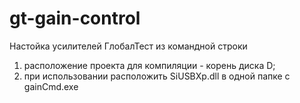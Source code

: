 # gt-gain-control
Настойка усилителей ГлобалТест из командной строки

1) расположение проекта для компиляции - корень диска D;
2) при использовании расположить SiUSBXp.dll в одной папке с gainCmd.exe
